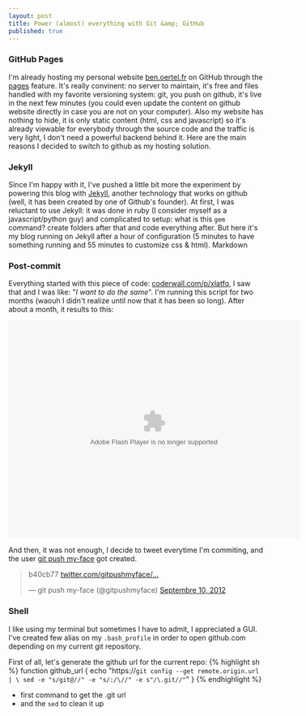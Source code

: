 ```yaml
---
layout: post
title: Power (almost) everything with Git &amp; GitHub
published: true
---
```


### GitHub Pages

I'm already hosting my personal website [ben.oertel.fr](//ben.oertel.fr) on GitHub through the [pages](//pages.github.com/) feature. It's really convinent: no server to maintain, it's free and files handled with my favorite versioning system: git, you push on github, it's live in the next few minutes (you could even update the content on github website directly in case you are not on your computer). Also my website has nothing to hide, it is only static content (html, css and javascript) so it's already viewable for everybody through the source code and the traffic is very light, I don't need a powerful backend behind it. Here are the main reasons I decided to switch to github as my hosting solution.

### Jekyll

Since I'm happy with it, I've pushed a little bit more the experiment by powering this blog with [Jekyll](//github.com/mojombo/jekyll), another technology that works on github (well, it has been created by one of Github's founder). At first, I was reluctant to use Jekyll: it was done in ruby (I consider myself as a javascript/python guy) and complicated to setup: what is this ```gem``` command? create folders after that and code everything after. But here it's my blog running on Jekyll after a hour of configuration (5 minutes to have something running and 55 minutes to customize css & html). Markdown

### Post-commit

Everything started with this piece of code: [coderwall.com/p/xlatfq](//coderwall.com/p/xlatfq), I saw that and I was like: "*I want to do the same*". I'm running this script for two months (waouh I didn't realize until now that it has been so long). After about a month, it results to this:

<object width="575" height="430"><param name="allowfullscreen" value="true"></param><param name="movie" value="https://www.facebook.com/v/10150885673412167"></param><embed src="https://www.facebook.com/v/10150885673412167" type="application/x-shockwave-flash" allowfullscreen="1" width="575" height="430"></embed></object>

And then, it was not enough, I decide to tweet everytime I'm commiting, and the user [git push my-face](//www.twitter.com/gitpushmyface) got created.

<blockquote class="twitter-tweet tw-align-center" lang="en"><p>b40cb77 <a href="http://t.co/Dw0jDw4e" title="http://twitter.com/gitpushmyface/status/245256749928574976/photo/1">twitter.com/gitpushmyface/…</a></p>&mdash; git push my-face (@gitpushmyface) <a href="https://twitter.com/gitpushmyface/status/245256749928574976" data-datetime="2012-09-10T20:25:41+00:00">Septembre 10, 2012</a></blockquote>

### Shell
I like using my terminal but sometimes I have to admit, I appreciated a GUI. I've created few alias on my ```.bash_profile``` in order to open github.com depending on my current git repository.

First of all, let's generate the github url for the current repo:
{% highlight sh %}
function github_url {
    echo "https://`git config --get remote.origin.url | \
        sed -e "s/git@//" -e "s/:/\//" -e s"/\.git//"`"
}
{% endhighlight %}

- first command to get the .git url
- and the ```sed``` to clean it up

